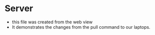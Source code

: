 # Server
- this file was created from the web view
- It demonstrates the changes from the pull command to our laptops.
